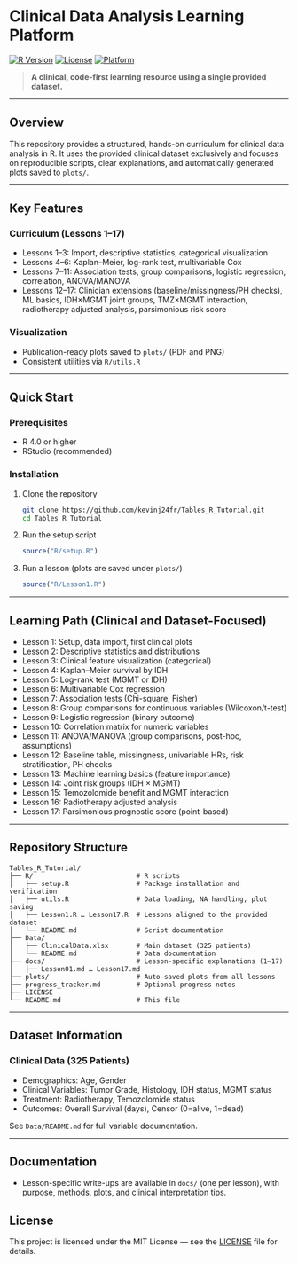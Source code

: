# Clinical Data Analysis Learning Platform
[![R Version](https://img.shields.io/badge/R-4.0%2B-blue.svg)](https://www.r-project.org/)
[![License](https://img.shields.io/badge/License-MIT-green.svg)](LICENSE)
[![Platform](https://img.shields.io/badge/Platform-Windows%20%7C%20macOS%20%7C%20Linux-lightgrey.svg)](https://www.r-project.org/)

> **A clinical, code-first learning resource using a single provided dataset.**

---

## Overview

This repository provides a structured, hands-on curriculum for clinical data analysis in R. It uses the provided clinical dataset exclusively and focuses on reproducible scripts, clear explanations, and automatically generated plots saved to `plots/`.

---

## Key Features

### Curriculum (Lessons 1–17)
- Lessons 1–3: Import, descriptive statistics, categorical visualization
- Lessons 4–6: Kaplan–Meier, log-rank test, multivariable Cox
- Lessons 7–11: Association tests, group comparisons, logistic regression, correlation, ANOVA/MANOVA
- Lessons 12–17: Clinician extensions (baseline/missingness/PH checks), ML basics, IDH×MGMT joint groups, TMZ×MGMT interaction, radiotherapy adjusted analysis, parsimonious risk score

### Visualization
- Publication-ready plots saved to `plots/` (PDF and PNG)
- Consistent utilities via `R/utils.R`

---

## Quick Start

### Prerequisites
- R 4.0 or higher
- RStudio (recommended)

### Installation

1. Clone the repository
   ```bash
   git clone https://github.com/kevinj24fr/Tables_R_Tutorial.git
   cd Tables_R_Tutorial
   ```

2. Run the setup script
   ```r
   source("R/setup.R")
   ```

3. Run a lesson (plots are saved under `plots/`)
   ```r
   source("R/Lesson1.R")
   ```

---

## Learning Path (Clinical and Dataset-Focused)
- Lesson 1: Setup, data import, first clinical plots
- Lesson 2: Descriptive statistics and distributions
- Lesson 3: Clinical feature visualization (categorical)
- Lesson 4: Kaplan–Meier survival by IDH
- Lesson 5: Log-rank test (MGMT or IDH)
- Lesson 6: Multivariable Cox regression
- Lesson 7: Association tests (Chi-square, Fisher)
- Lesson 8: Group comparisons for continuous variables (Wilcoxon/t-test)
- Lesson 9: Logistic regression (binary outcome)
- Lesson 10: Correlation matrix for numeric variables
- Lesson 11: ANOVA/MANOVA (group comparisons, post-hoc, assumptions)
- Lesson 12: Baseline table, missingness, univariable HRs, risk stratification, PH checks
- Lesson 13: Machine learning basics (feature importance)
- Lesson 14: Joint risk groups (IDH × MGMT)
- Lesson 15: Temozolomide benefit and MGMT interaction
- Lesson 16: Radiotherapy adjusted analysis
- Lesson 17: Parsimonious prognostic score (point-based)

---

## Repository Structure

```
Tables_R_Tutorial/
├── R/                          # R scripts
│   ├── setup.R                 # Package installation and verification
│   ├── utils.R                 # Data loading, NA handling, plot saving
│   ├── Lesson1.R … Lesson17.R  # Lessons aligned to the provided dataset
│   └── README.md               # Script documentation
├── Data/
│   ├── ClinicalData.xlsx       # Main dataset (325 patients)
│   └── README.md               # Data documentation
├── docs/                       # Lesson-specific explanations (1–17)
│   ├── Lesson01.md … Lesson17.md
├── plots/                      # Auto-saved plots from all lessons
├── progress_tracker.md         # Optional progress notes
├── LICENSE
└── README.md                   # This file
```

---

## Dataset Information

### Clinical Data (325 Patients)
- Demographics: Age, Gender
- Clinical Variables: Tumor Grade, Histology, IDH status, MGMT status
- Treatment: Radiotherapy, Temozolomide status
- Outcomes: Overall Survival (days), Censor (0=alive, 1=dead)

See `Data/README.md` for full variable documentation.

---

## Documentation
- Lesson-specific write-ups are available in `docs/` (one per lesson), with purpose, methods, plots, and clinical interpretation tips.

## License

This project is licensed under the MIT License — see the [LICENSE](LICENSE) file for details.
